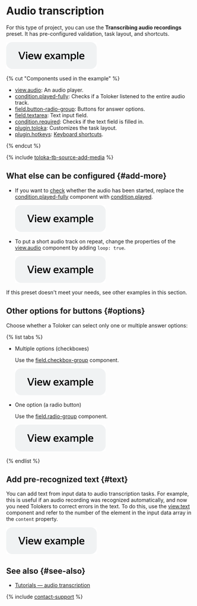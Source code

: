 # Audio transcription

For this type of project, you can use the **Transcribing audio recordings** preset. It has pre-configured validation, task layout, and shortcuts.

[![image](../_images/buttons/view-example.svg)](https://clck.ru/TqsSX)

{% cut "Components used in the example" %}

- [view.audio](../reference/view.audio.md): An audio player.
- [condition.played-fully](../reference/condition.played.md): Checks if a Toloker listened to the entire audio track.
- [field.button-radio-group](../reference/field.button-radio-group.md): Buttons for answer options.
- [field.textarea](../reference/field.textarea.md): Text input field.
- [condition.required](../reference/condition.required.md): Checks if the text field is filled in.
- [plugin.toloka](../reference/plugin.toloka.md): Customizes the task layout.
- [plugin.hotkeys](../reference/plugin.hotkeys.md): [Keyboard shortcuts](../best-practices/hotkeys.md).

{% endcut %}

{% include [toloka-tb-source-add-media](../_includes/toloka-tb-source/id-toloka-tb-source/add-media.md) %}

## What else can be configured {#add-more}

- If you want to [check](../best-practices/conditions.md) whether the audio has been started, replace the [condition.played-fully](../reference/condition.played-fully.md) component with [condition.played](../reference/condition.played.md).

  [![](../_images/buttons/view-example.svg)](https://clck.ru/TqsYq)

- To put a short audio track on repeat, change the properties of the [view.audio](../reference/view.audio.md) component by adding `loop: true`.

  [![](../_images/buttons/view-example.svg)](https://clck.ru/TqsfS)

If this preset doesn't meet your needs, see other examples in this section.

## Other options for buttons {#options}

Choose whether a Toloker can select only one or multiple answer options:

{% list tabs %}

- Multiple options (checkboxes)

  Use the [field.checkbox-group](../reference/field.checkbox-group.md) component.

  [![](../_images/buttons/view-example.svg)](https://clck.ru/TqsqW)

- One option (a radio button)

  Use the [field.radio-group](../reference/field.radio-group.md) component.

  [![](../_images/buttons/view-example.svg)](https://clck.ru/TqtMb)

{% endlist %}

## Add pre-recognized text {#text}

  You can add text from input data to audio transcription tasks. For example, this is useful if an audio recording was recognized automatically, and now you need Tolokers to correct errors in the text. To do this, use the [view.text](../reference/view.text.md) component and refer to the number of the element in the input data array in the `content` property.

  [![](../_images/buttons/view-example.svg)](https://clck.ru/TqtBP)

## See also {#see-also}

- [Tutorials — audio transcription](https://toloka.ai/docs/guide/tutorials/transcript-audio.html)

{% include [contact-support](../_includes/contact-support.md) %}